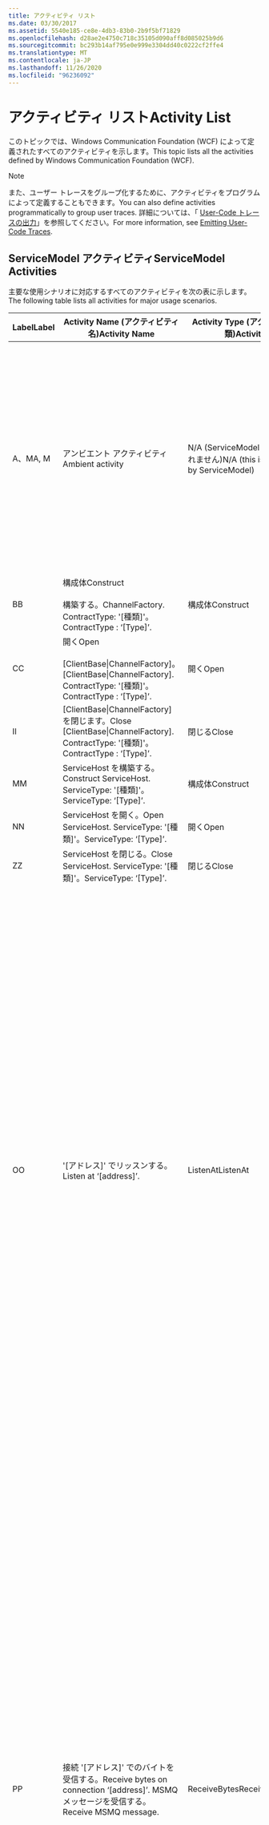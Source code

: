 ```yaml
---
title: アクティビティ リスト
ms.date: 03/30/2017
ms.assetid: 5540e185-ce8e-4db3-83b0-2b9f5bf71829
ms.openlocfilehash: d28ae2e4750c718c35105d090aff8d085025b9d6
ms.sourcegitcommit: bc293b14af795e0e999e3304dd40c0222cf2ffe4
ms.translationtype: MT
ms.contentlocale: ja-JP
ms.lasthandoff: 11/26/2020
ms.locfileid: "96236092"
---
```

# <a name="activity-list"></a><span data-ttu-id="1be20-102">アクティビティ リスト</span><span class="sxs-lookup"><span data-stu-id="1be20-102">Activity List</span></span>

<span data-ttu-id="1be20-103">このトピックでは、Windows Communication Foundation (WCF) によって定義されたすべてのアクティビティを示します。</span><span class="sxs-lookup"><span data-stu-id="1be20-103">This topic lists all the activities defined by Windows Communication Foundation (WCF).</span></span>  
  
> [!NOTE]
> <span data-ttu-id="1be20-104">また、ユーザー トレースをグループ化するために、アクティビティをプログラムによって定義することもできます。</span><span class="sxs-lookup"><span data-stu-id="1be20-104">You can also define activities programmatically to group user traces.</span></span> <span data-ttu-id="1be20-105">詳細については、「 [User-Code トレースの出力](emitting-user-code-traces.md)」を参照してください。</span><span class="sxs-lookup"><span data-stu-id="1be20-105">For more information, see [Emitting User-Code Traces](emitting-user-code-traces.md).</span></span>  
  
## <a name="servicemodel-activities"></a><span data-ttu-id="1be20-106">ServiceModel アクティビティ</span><span class="sxs-lookup"><span data-stu-id="1be20-106">ServiceModel Activities</span></span>  

 <span data-ttu-id="1be20-107">主要な使用シナリオに対応するすべてのアクティビティを次の表に示します。</span><span class="sxs-lookup"><span data-stu-id="1be20-107">The following table lists all activities for major usage scenarios.</span></span>  
  
|<span data-ttu-id="1be20-108">Label</span><span class="sxs-lookup"><span data-stu-id="1be20-108">Label</span></span>|<span data-ttu-id="1be20-109">Activity Name (アクティビティ名)</span><span class="sxs-lookup"><span data-stu-id="1be20-109">Activity Name</span></span>|<span data-ttu-id="1be20-110">Activity Type (アクティビティの種類)</span><span class="sxs-lookup"><span data-stu-id="1be20-110">Activity Type</span></span>|<span data-ttu-id="1be20-111">Description</span><span class="sxs-lookup"><span data-stu-id="1be20-111">Description</span></span>|  
|-----------|-------------------|-------------------|-----------------|  
|<span data-ttu-id="1be20-112">A、M</span><span class="sxs-lookup"><span data-stu-id="1be20-112">A, M</span></span>|<span data-ttu-id="1be20-113">アンビエント アクティビティ</span><span class="sxs-lookup"><span data-stu-id="1be20-113">Ambient activity</span></span>|<span data-ttu-id="1be20-114">N/A (ServiceModel によって制御されません)</span><span class="sxs-lookup"><span data-stu-id="1be20-114">N/A (this is not controlled by ServiceModel)</span></span>|<span data-ttu-id="1be20-115">ServiceModel コード (クライアント側またはサーバー側) を呼び出す前に、ID が TLS に設定されるアクティビティ。</span><span class="sxs-lookup"><span data-stu-id="1be20-115">The activity whose ID is set in TLS before any calls to ServiceModel code (client side or server side).</span></span><br /><br /> <span data-ttu-id="1be20-116">例: WCF クライアントまたは serviceHost で open が呼び出されるアクティビティ。 open が呼び出されます。</span><span class="sxs-lookup"><span data-stu-id="1be20-116">Example: An activity where  open is called on the WCF client or serviceHost.open is called.</span></span>|  
|<span data-ttu-id="1be20-117">B</span><span class="sxs-lookup"><span data-stu-id="1be20-117">B</span></span>|<span data-ttu-id="1be20-118">構成体</span><span class="sxs-lookup"><span data-stu-id="1be20-118">Construct</span></span><br /><br /> <span data-ttu-id="1be20-119">構築する。</span><span class="sxs-lookup"><span data-stu-id="1be20-119">ChannelFactory.</span></span> <span data-ttu-id="1be20-120">ContractType: '[種類]'。</span><span class="sxs-lookup"><span data-stu-id="1be20-120">ContractType : ‘[Type]’.</span></span>|<span data-ttu-id="1be20-121">構成体</span><span class="sxs-lookup"><span data-stu-id="1be20-121">Construct</span></span>||  
|<span data-ttu-id="1be20-122">C</span><span class="sxs-lookup"><span data-stu-id="1be20-122">C</span></span>|<span data-ttu-id="1be20-123">開く</span><span class="sxs-lookup"><span data-stu-id="1be20-123">Open</span></span><br /><br /> <span data-ttu-id="1be20-124">[ClientBase&#124;ChannelFactory]。</span><span class="sxs-lookup"><span data-stu-id="1be20-124">[ClientBase&#124;ChannelFactory].</span></span> <span data-ttu-id="1be20-125">ContractType: '[種類]'。</span><span class="sxs-lookup"><span data-stu-id="1be20-125">ContractType : ‘[Type]’.</span></span>|<span data-ttu-id="1be20-126">開く</span><span class="sxs-lookup"><span data-stu-id="1be20-126">Open</span></span>||  
|<span data-ttu-id="1be20-127">I</span><span class="sxs-lookup"><span data-stu-id="1be20-127">I</span></span>|<span data-ttu-id="1be20-128">[ClientBase&#124;ChannelFactory] を閉じます。</span><span class="sxs-lookup"><span data-stu-id="1be20-128">Close [ClientBase&#124;ChannelFactory].</span></span> <span data-ttu-id="1be20-129">ContractType: '[種類]'。</span><span class="sxs-lookup"><span data-stu-id="1be20-129">ContractType : ‘[Type]’.</span></span>|<span data-ttu-id="1be20-130">閉じる</span><span class="sxs-lookup"><span data-stu-id="1be20-130">Close</span></span>||  
|<span data-ttu-id="1be20-131">M</span><span class="sxs-lookup"><span data-stu-id="1be20-131">M</span></span>|<span data-ttu-id="1be20-132">ServiceHost を構築する。</span><span class="sxs-lookup"><span data-stu-id="1be20-132">Construct ServiceHost.</span></span> <span data-ttu-id="1be20-133">ServiceType: '[種類]'。</span><span class="sxs-lookup"><span data-stu-id="1be20-133">ServiceType: ‘[Type]’.</span></span>|<span data-ttu-id="1be20-134">構成体</span><span class="sxs-lookup"><span data-stu-id="1be20-134">Construct</span></span>||  
|<span data-ttu-id="1be20-135">N</span><span class="sxs-lookup"><span data-stu-id="1be20-135">N</span></span>|<span data-ttu-id="1be20-136">ServiceHost を開く。</span><span class="sxs-lookup"><span data-stu-id="1be20-136">Open ServiceHost.</span></span> <span data-ttu-id="1be20-137">ServiceType: '[種類]'。</span><span class="sxs-lookup"><span data-stu-id="1be20-137">ServiceType: ‘[Type]’.</span></span>|<span data-ttu-id="1be20-138">開く</span><span class="sxs-lookup"><span data-stu-id="1be20-138">Open</span></span>||  
|<span data-ttu-id="1be20-139">Z</span><span class="sxs-lookup"><span data-stu-id="1be20-139">Z</span></span>|<span data-ttu-id="1be20-140">ServiceHost を閉じる。</span><span class="sxs-lookup"><span data-stu-id="1be20-140">Close ServiceHost.</span></span> <span data-ttu-id="1be20-141">ServiceType: '[種類]'。</span><span class="sxs-lookup"><span data-stu-id="1be20-141">ServiceType: ‘[Type]’.</span></span>|<span data-ttu-id="1be20-142">閉じる</span><span class="sxs-lookup"><span data-stu-id="1be20-142">Close</span></span>||  
|<span data-ttu-id="1be20-143">O</span><span class="sxs-lookup"><span data-stu-id="1be20-143">O</span></span>|<span data-ttu-id="1be20-144">'[アドレス]' でリッスンする。</span><span class="sxs-lookup"><span data-stu-id="1be20-144">Listen at ‘[address]’.</span></span>|<span data-ttu-id="1be20-145">ListenAt</span><span class="sxs-lookup"><span data-stu-id="1be20-145">ListenAt</span></span>|<span data-ttu-id="1be20-146">このアクティビティと次のアクティビティはトランスポート固有です。</span><span class="sxs-lookup"><span data-stu-id="1be20-146">This and the next activity are transport-specific.</span></span> <span data-ttu-id="1be20-147">ListenAt アクティビティは、チャネル リスナーがリッスンするアドレスにマップされるコンテンツを表します。</span><span class="sxs-lookup"><span data-stu-id="1be20-147">The ListenAt activity represents the content that maps to the address where the channel listener listens at.</span></span> <span data-ttu-id="1be20-148">MSMQ の場合は、キューが 1 つのアドレスにマップされるため、これはキューそのものです。</span><span class="sxs-lookup"><span data-stu-id="1be20-148">In the case of MSMQ, it is the queue itself since the queue maps to one address.</span></span> <span data-ttu-id="1be20-149">このアクティビティは、接続指向のトランスポートの場合は受信接続をリッスンし、MSMQ の場合は MSMQ メッセージをリッスンします。</span><span class="sxs-lookup"><span data-stu-id="1be20-149">This activity listens for incoming connections in the case of connection-oriented transports, for MSMQ messages in the case of MSMQ.</span></span> <span data-ttu-id="1be20-150">このアクティビティは ServiceHost.Open() の間に作成され、リスナーの作成と破棄、およびすべての ReceiveBytes アクティビティへの転送に関連するトレースを格納します。</span><span class="sxs-lookup"><span data-stu-id="1be20-150">This activity is created during ServiceHost.Open(), and contains the traces related to creating and disposing the listener, as well as transferring out to all ReceiveBytes activities.</span></span>|  
|<span data-ttu-id="1be20-151">P</span><span class="sxs-lookup"><span data-stu-id="1be20-151">P</span></span>|<span data-ttu-id="1be20-152">接続 '[アドレス]' でのバイトを受信する。</span><span class="sxs-lookup"><span data-stu-id="1be20-152">Receive bytes on connection ‘[address]’.</span></span> <span data-ttu-id="1be20-153">MSMQ メッセージを受信する。</span><span class="sxs-lookup"><span data-stu-id="1be20-153">Receive MSMQ message.</span></span>|<span data-ttu-id="1be20-154">ReceiveBytes</span><span class="sxs-lookup"><span data-stu-id="1be20-154">ReceiveBytes</span></span>|<span data-ttu-id="1be20-155">このアクティビティでは、最終的に WCF メッセージを取得するデータが処理されます。</span><span class="sxs-lookup"><span data-stu-id="1be20-155">In this activity, data that will eventually get a WCF message is processed.</span></span> <span data-ttu-id="1be20-156">接続指向のトランスポートまたは http の場合は、受信バイトを待ちます。</span><span class="sxs-lookup"><span data-stu-id="1be20-156">Incoming bytes are waited in the case of connection-oriented transport or http.</span></span> <span data-ttu-id="1be20-157">TCP/名前付きパイプの場合は、接続が作成されるときにアクティビティが作成されるため、このアクティビティの有効期間は接続の有効期間と等しくなります。</span><span class="sxs-lookup"><span data-stu-id="1be20-157">For TCP/named-pipe, the lifetime of this activity is the lifetime of the connection, as it is created when the connection is created.</span></span> <span data-ttu-id="1be20-158">http の場合、これはメッセージ要求の有効期間と等しく、メッセージが送信されるときにアクティビティが作成されます。</span><span class="sxs-lookup"><span data-stu-id="1be20-158">For http, it is of the lifetime of a message request and is created when the message is sent.</span></span> <span data-ttu-id="1be20-159">このアクティビティは、接続の作成と破棄 (該当する場合)、およびすべてのメッセージ (オブジェクト) 処理アクティビティへの転送に関連するトレースを格納します。</span><span class="sxs-lookup"><span data-stu-id="1be20-159">This activity contains the traces related to creating and disposing the connection if applicable, as well as transfers out to all message (object) processing activities.</span></span><br /><br /> <span data-ttu-id="1be20-160">MSMQ の場合、これは MSMQ メッセージが取得されるアクティビティです。</span><span class="sxs-lookup"><span data-stu-id="1be20-160">In the case of MSMQ, it is the activity where the MSMQ message is retrieved.</span></span>|  
|<span data-ttu-id="1be20-161">Q</span><span class="sxs-lookup"><span data-stu-id="1be20-161">Q</span></span>|<span data-ttu-id="1be20-162">メッセージ [番号] を処理する </span><span class="sxs-lookup"><span data-stu-id="1be20-162">Process message [number].</span></span> <span data-ttu-id="1be20-163">([番号] は、1 で始まる、単調に増加する値です)。</span><span class="sxs-lookup"><span data-stu-id="1be20-163">(Note, [number] is a monotonically increasing value which starts at 1.)</span></span>|<span data-ttu-id="1be20-164">ProcessMessage</span><span class="sxs-lookup"><span data-stu-id="1be20-164">ProcessMessage</span></span>|<span data-ttu-id="1be20-165">受信メッセージを処理します。</span><span class="sxs-lookup"><span data-stu-id="1be20-165">Process an incoming message.</span></span> <span data-ttu-id="1be20-166">このアクティビティは、WCF メッセージオブジェクトを形成するためにすべてのデータ (バイト、MSMQ メッセージ) を受信したときに開始されます。</span><span class="sxs-lookup"><span data-stu-id="1be20-166">This activity starts when all the data (bytes, MSMQ message) are received to form a WCF message object.</span></span> <span data-ttu-id="1be20-167">このアクティビティに格納されたトレースは、ヘッダー処理を扱います。</span><span class="sxs-lookup"><span data-stu-id="1be20-167">Traces within this activity deal with header processing.</span></span><br /><br /> <span data-ttu-id="1be20-168">ディスパッチ可能なメッセージが形成されると、対応するアクティビティ ID を検索した後で ServiceHost ProcessAction アクティビティとの間で切り替わります。</span><span class="sxs-lookup"><span data-stu-id="1be20-168">Once a message that can be dispatched is formed, the ServiceHost ProcessAction activity is switched to after looking up the corresponding Activity ID.</span></span>|  
|<span data-ttu-id="1be20-169">D、S</span><span class="sxs-lookup"><span data-stu-id="1be20-169">D, S</span></span>|<span data-ttu-id="1be20-170">アクション '[アクション]' を処理する。</span><span class="sxs-lookup"><span data-stu-id="1be20-170">Process action ‘[action]’.</span></span>|<span data-ttu-id="1be20-171">ProcessAction</span><span class="sxs-lookup"><span data-stu-id="1be20-171">ProcessAction</span></span>|<span data-ttu-id="1be20-172">受信時にはユーザー コードにメッセージをディスパッチし、送信時には逆の順序でメッセージをディスパッチするために、トランスポート/セキュリティ/RM スタックを通じてメッセージを処理します。</span><span class="sxs-lookup"><span data-stu-id="1be20-172">Process the message through the Transport/Security/RM stack for dispatching the message to user code on receive, and in the reverse order on send.</span></span><br /><br /> <span data-ttu-id="1be20-173">サーバーでは、このアクティビティは、"アクティビティの伝達" によってメッセージヘッダーで送信された場合、伝達されたアクティビティ ID を使用します。それ以外の場合は、新しい GUID が作成されます。</span><span class="sxs-lookup"><span data-stu-id="1be20-173">On the server, this activity uses the propagated Activity ID if it is sent in the message header via "Activity Propagation"; otherwise, a new GUID is created.</span></span><br /><br /> <span data-ttu-id="1be20-174">要求/応答コントラクトに対する応答メッセージも、そのアクティビティで処理されます。</span><span class="sxs-lookup"><span data-stu-id="1be20-174">The response message for request/reply contracts is also processed in that activity.</span></span>|  
|<span data-ttu-id="1be20-175">T</span><span class="sxs-lookup"><span data-stu-id="1be20-175">T</span></span>|<span data-ttu-id="1be20-176">'[IContract.Operation]' を実行する。</span><span class="sxs-lookup"><span data-stu-id="1be20-176">Execute ‘[IContract.Operation]’.</span></span>|<span data-ttu-id="1be20-177">ExecuteUserCode</span><span class="sxs-lookup"><span data-stu-id="1be20-177">ExecuteUserCode</span></span>|<span data-ttu-id="1be20-178">サービス側でディスパッチ後にユーザー コードを実行します。</span><span class="sxs-lookup"><span data-stu-id="1be20-178">Execute user code after dispatch on the service side.</span></span> <span data-ttu-id="1be20-179">このアクティビティは、ユーザー指定のコードと ServiceHost コードを区別するための境界を提供します。</span><span class="sxs-lookup"><span data-stu-id="1be20-179">This activity provides a boundary to delineate ServiceHost code from user-provided code.</span></span>|  
  
## <a name="security-activities"></a><span data-ttu-id="1be20-180">セキュリティ アクティビティ</span><span class="sxs-lookup"><span data-stu-id="1be20-180">Security Activities</span></span>  

 <span data-ttu-id="1be20-181">セキュリティに関連するすべてのアクティビティを次の表に示します。</span><span class="sxs-lookup"><span data-stu-id="1be20-181">The following table lists all activities related to Security.</span></span>  
  
|<span data-ttu-id="1be20-182">Activity Name (アクティビティ名)</span><span class="sxs-lookup"><span data-stu-id="1be20-182">Activity Name</span></span>|<span data-ttu-id="1be20-183">Activity Type (アクティビティの種類)</span><span class="sxs-lookup"><span data-stu-id="1be20-183">Activity Type</span></span>|<span data-ttu-id="1be20-184">Description</span><span class="sxs-lookup"><span data-stu-id="1be20-184">Description</span></span>|  
|-------------------|-------------------|-----------------|  
|<span data-ttu-id="1be20-185">セキュリティで保護されたセッションをセットアップする</span><span class="sxs-lookup"><span data-stu-id="1be20-185">Setup secure session</span></span>|<span data-ttu-id="1be20-186">SetupSecurity</span><span class="sxs-lookup"><span data-stu-id="1be20-186">SetupSecurity</span></span>|<span data-ttu-id="1be20-187">クライアント側だけに存在します。</span><span class="sxs-lookup"><span data-stu-id="1be20-187">Exists on the client side only.</span></span> <span data-ttu-id="1be20-188">認証およびセキュリティ コンテキストの設定のためのすべての "RST\*/SCT 交換" を格納します。</span><span class="sxs-lookup"><span data-stu-id="1be20-188">Contains all RST\*/SCT exchanges for authentication and setting the security context.</span></span> <span data-ttu-id="1be20-189">の場合 `propagateActivity` = `true` 、このアクティビティは、サービスの対応するプロセスアクションの RST/SCT アクティビティにマージされ \* ます。</span><span class="sxs-lookup"><span data-stu-id="1be20-189">If `propagateActivity`=`true`, this activity is merged with the service’s corresponding Process Action RST\*/SCT activities.</span></span>|  
|<span data-ttu-id="1be20-190">セキュリティで保護されたセッションを閉じる</span><span class="sxs-lookup"><span data-stu-id="1be20-190">Close secure session</span></span>|<span data-ttu-id="1be20-191">SetupSecurity</span><span class="sxs-lookup"><span data-stu-id="1be20-191">SetupSecurity</span></span>|<span data-ttu-id="1be20-192">クライアント側に存在します。</span><span class="sxs-lookup"><span data-stu-id="1be20-192">Exists on the client side.</span></span> <span data-ttu-id="1be20-193">セキュリティで保護されたセッションを閉じるための "メッセージ交換のキャンセル" を格納します。</span><span class="sxs-lookup"><span data-stu-id="1be20-193">Contains the Cancel message exchange for closing the secure session.</span></span> <span data-ttu-id="1be20-194">`propagateActivity` = `true` の場合、このアクティビティはサービスからのプロセスアクション "Cancel" にマージされます。</span><span class="sxs-lookup"><span data-stu-id="1be20-194">If `propagateActivity`=`true`, this activity is merged with the Process Action "Cancel" from the service.</span></span>|  
  
 <span data-ttu-id="1be20-195">COM+ に関連するすべてのアクティビティを次の表に示します。</span><span class="sxs-lookup"><span data-stu-id="1be20-195">The following table lists all activities related to COM+.</span></span>  
  
|<span data-ttu-id="1be20-196">Activity Name (アクティビティ名)</span><span class="sxs-lookup"><span data-stu-id="1be20-196">Activity Name</span></span>|<span data-ttu-id="1be20-197">Activity Type (アクティビティの種類)</span><span class="sxs-lookup"><span data-stu-id="1be20-197">Activity Type</span></span>|<span data-ttu-id="1be20-198">Description</span><span class="sxs-lookup"><span data-stu-id="1be20-198">Description</span></span>|  
|-------------------|-------------------|-----------------|  
|<span data-ttu-id="1be20-199">COM+ インスタンスを作成する</span><span class="sxs-lookup"><span data-stu-id="1be20-199">Create COM+ instance</span></span>|<span data-ttu-id="1be20-200">TransferToCOMPlus</span><span class="sxs-lookup"><span data-stu-id="1be20-200">TransferToCOMPlus</span></span>|<span data-ttu-id="1be20-201">WCF コードからの COM + 呼び出しごとに1つのアクティビティインスタンス</span><span class="sxs-lookup"><span data-stu-id="1be20-201">1 activity instance for each COM+ call from WCF code</span></span>|  
|<span data-ttu-id="1be20-202">COM + の実行 \<operation></span><span class="sxs-lookup"><span data-stu-id="1be20-202">Execute COM+ \<operation></span></span>|<span data-ttu-id="1be20-203">TransferToCOMPlus</span><span class="sxs-lookup"><span data-stu-id="1be20-203">TransferToCOMPlus</span></span>|<span data-ttu-id="1be20-204">WCF コードからの COM + 呼び出しごとに1つのアクティビティインスタンス</span><span class="sxs-lookup"><span data-stu-id="1be20-204">1 activity instance for each COM+ call from WCF code</span></span>|  
  
## <a name="wmi-activities"></a><span data-ttu-id="1be20-205">WMI アクティビティ</span><span class="sxs-lookup"><span data-stu-id="1be20-205">WMI Activities</span></span>  

 <span data-ttu-id="1be20-206">WMI に関連するすべてのアクティビティを次の表に示します。</span><span class="sxs-lookup"><span data-stu-id="1be20-206">The following table lists all activities related to WMI.</span></span>  
  
|<span data-ttu-id="1be20-207">Activity Name (アクティビティ名)</span><span class="sxs-lookup"><span data-stu-id="1be20-207">Activity Name</span></span>|<span data-ttu-id="1be20-208">Activity Type (アクティビティの種類)</span><span class="sxs-lookup"><span data-stu-id="1be20-208">Activity Type</span></span>|<span data-ttu-id="1be20-209">Description</span><span class="sxs-lookup"><span data-stu-id="1be20-209">Description</span></span>|  
|-------------------|-------------------|-----------------|  
|<span data-ttu-id="1be20-210">WMI Get</span><span class="sxs-lookup"><span data-stu-id="1be20-210">WMI get</span></span>|<span data-ttu-id="1be20-211">WMIGetObject</span><span class="sxs-lookup"><span data-stu-id="1be20-211">WMIGetObject</span></span>|<span data-ttu-id="1be20-212">ユーザーは、WMI からデータを取得しています。</span><span class="sxs-lookup"><span data-stu-id="1be20-212">User is retrieving data from WMI.</span></span>|  
|<span data-ttu-id="1be20-213">WMI Put</span><span class="sxs-lookup"><span data-stu-id="1be20-213">WMI put</span></span>|<span data-ttu-id="1be20-214">WmiPutInstance</span><span class="sxs-lookup"><span data-stu-id="1be20-214">WmiPutInstance</span></span>|<span data-ttu-id="1be20-215">ユーザーは、WMI でデータを更新しています。</span><span class="sxs-lookup"><span data-stu-id="1be20-215">User is updating data with WMI.</span></span>|
